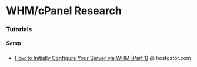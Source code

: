 # WHM/cPanel Research

### Tutorials
##### Setup
* [How to Initially Configure Your Server via WHM (Part 1)](http://support.hostgator.com/articles/how-to-initially-configure-your-server-via-whm-part-1) @ hostgator.com